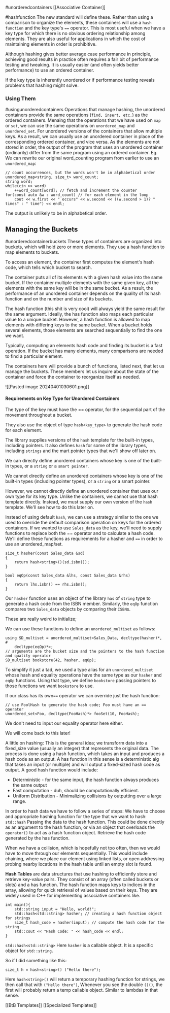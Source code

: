 #unorderedcontainers
[[Associative Container]]

#hashfunction
The new standard will define these. 
Rather than using a comparison to organize the elements, these containers will use a `hash function` and the key type's `==` operator. 
This is most useful when we have a key type for which there is no obvious ordering relationship among elements. 
They are also useful for applications in which the cost of maintaining elements in order is prohibitive. 

Although hashing gives better average case performance in principle, achieving good results in practice often requires a fair bit of performance testing and tweaking. 
It is usually easier (and often yields better performance) to use an ordered container. 

If the key type is inherently unordered or if performance testing reveals problems that hashing might solve. 

### Using Them
#usingunorderedcontainers
Operations that manage hashing, the unordered containers provide the same operations (`find, insert, etc.`) as the ordered containers. 
Menaing that the operations that we have used on `map` or `set`, we can use the same operations on `unordered_map` and `unordered_set`. 
For unordered versions of the containers that allow multiple keys. 
As a result, we can usually use an unordered container in place of the corresponding ordered container, and vice versa. 
As the elements are not stored in order, the output of the program that uses an unordered container (ordinarily) differ from the same program using an ordered container. 
Eg. 
We can rewrite our original word_counting program from earlier to use an `unordered_map`: 
```
// count occurrences, but the words won't be in alphabetical order
unordered_map<string, size_t> word_count; 
string word; 
while(cin >> word)
	++word_count[word]; // fetch and increment the counter
for(const auto &w : word_count) // for each element in the loop
	cout << w.first << " occurs" << w.second << ((w.second > 1)? " times" : " time") << endl;
```

The output is unlikely to be in alphabetical order. 

## Managing the Buckets
#unorderedcontainerbuckets
These types of containers are organized into buckets, which will hold zero or more elements. 
They use a hash function to map elements to buckets. 

To access an element, the container first computes the element's hash code, which tells which bucket to search. 

The container puts all of its elements with a given hash value into the same bucket. 
If the container multiple elements with the same given key, all the elements with the same key will be in the same bucket. 
As a result, the performance of an unordered container depends on the quality of its hash function and on the number and size of its buckets. 

The hash function (this shit is very cool) will always yield the same result for the same argument. 
Ideally, the has function also maps each particular value to a unique bucket. 
However, a hash function is allowed to map elements with differing keys to the same bucket. 
When a bucket holds several elements, those elements are searched sequentially to find the one we want. 

Typically, computing an elements hash code and finding its bucket is a fast operation. 
If the bucket has many elements, many comparisons are needed to find a particular element. 

The containers here will provide a bunch of functions, listed next, that let us manage the buckets. 
These members let us inquire about the state of the container and force the container to reorganize itself as needed. 

![[Pasted image 20240401030601.png]]

#### Requirements on Key Type for Unordered Containers
The type of the key must have the == operator, for the sequential part of the movement throughout a bucket. 

They also use the object of type `hash<key_type>` to generate the hash code for each element. 

The library supplies versions of the `hash` template for the built-in types, including pointers. 
It also defines `hash` for some of the library types, including `strings` and the mart pointer types that we'll show off later on. 

We can directly define unordered containers whose key is one of the built-in types, or a `string` or a `smart pointer`. 

We cannot directly define an unordered containers whose key is one of the built-in types (including pointer types), or a `string` or a smart pointer. 

However, we cannot directly define an unordered container that uses our own type for its key type. 
Unlike the containers, we cannot use that hash template directly. 
Instead, we must supply our own version of the `hash` template. We'll see how to do this later on. 

Instead of using default `hash`, we can use a strategy similar to the one we used to override the default comparison operation on keys for the ordered containers. 
If we wanted to use `Sales_data` as the key, we'll need to supply functions to replace both the == operator and to calculate a hash code. 
We'll define these functions as requirements for a hasher and `==` in order to use an unordered_map/set.
```
size_t hasher(const Sales_data &sd)
{ 
	return hash<string>()(sd.isbn());
}

bool eqOp(const Sales_data &lhs, const Sales_data &rhs)
{ 
	return lhs.isbn() == rhs.isbn();
}
```

Our `hasher` function uses an object of the library `has` of `string` type to generate a hash code from the ISBN member. 
Similarly, the `eqOp` function compares two `Sales_data` objects by comparing their `ISBN`s. 

These are really weird to initialize;

We can use these functions to define an `unordered_multiset` as follows: 
```
using SD_multiset = unordered_multiset<Sales_Data, decltype(hasher)*, #
	decltype(eqOp)*>;
// arguments are the bucket size and the pointers to the hash function and quality operator 
SD_multiset bookstore(42, hasher, eqOp);
```
To simplify it just a tad, we used a type alias for an `unordered_multiset` whose hash and equality operations have the same type as our `hasher` and `eqOp` functions. 
Using that type, we define `bookstore` passing pointers to those functions we want `bookstore` to use. 

If our class has its own`==`  operator we can override just the hash function: 
```
// use FoolHash to generate the hash code; Foo must have an == operator
unordered_set<Foo, decltype(FooHash)*> fooSet(10, FooHash);
```
We don't need to input our equality operator here either. 

We will come back to this later!


A little on hashing: 
This is the general idea; we transform data into a fixed_size value (usually an integer) that represents the original data. 
The process is done using a hash function, which takes an input and produces a hash code as an output. 
A has function in this sense is a deterministic alg that takes an input (or multiple) and will output a fixed-sized hash code as output. 
A good hash function would include: 
- Deterministic - for the same input, the hash function always produces the same output
- Fast computation - duh, should be computationally efficient. 
- Uniform Distribution - Minimalizing collisions by outputting over a large range. 

In order to hash data we have to follow a series of steps: 
We have to choose and appropriate hashing function for the type that we want to hash:
`std::hash`
Passing the data to the hash function. This could be done directly as an argument to the hash function, or via an object that overloads the `operator()` to act as a hash function object. 
 Retrieve the hash code generated by the has function. 

When we have a collision, which is hopefully not too often, then we would have to move through our elements sequentially. 
This would include chaining, where we place our element using linked lists, or open addressing probing nearby locations in the hash table until an empty slot is found.


**Hash Tables** are data structures that use hashing to efficiently store and retrieve key-value pairs. 
They consist of an array (often called buckets or slots) and a has function. The hash function maps keys to indices in the array, allowing for quick retrieval of values based on their keys. They are widely used in C++ for implementing associative containers like. 

```
int main(){ 
	std::string input = "Hello, world!";
	std::hash<std::string> hasher; // creating a hash function object for strings
	size_t hash_code = hasher(input); // compute the hash code for the string
	std::cout << "Hash Code: " << hash_code << endl;
}
```
`std::hash<std::string>` 
Here `hasher` is a callable object. 
It is a specific object for `std::string`.  


So if I did something like this: 
```
size_t h = hash<string>() ("Hello there");
```
Here `hash<string>()` will return a temporary hashing function for strings, we then call that with `("Hello there")`, Whenever you see the double `()()`, the first will probably return a temp callable object. 
Similar to lambdas in that sense.

[[BtB Templates]]
[[Specialized Templates]]